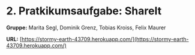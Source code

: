 # 2. Pratkikumsaufgabe: ShareIt

**Gruppe:** Marita Segl, Dominik Grenz, Tobias Kroiss, Felix Maurer

**URL:** [https://stormy-earth-43709.herokuapp.com/](https://stormy-earth-43709.herokuapp.com/)
